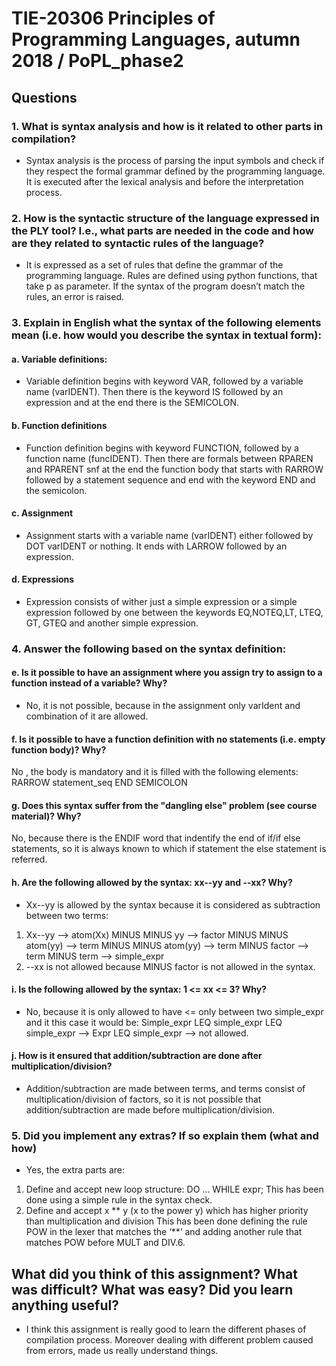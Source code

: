 # TIE-20306 Principles of Programming Languages, autumn 2018 / PoPL_phase2

## Questions

### 1. What is syntax analysis and how is it related to other parts in compilation?
  * Syntax analysis is the process of parsing the input symbols and check if they respect the formal grammar
defined by the programming language.
It is executed after the lexical analysis and before the interpretation process.

### 2. How is the syntactic structure of the language expressed in the PLY tool? I.e., what parts are needed in the code and how are they related to syntactic rules of the language?
  * It is expressed as a set of rules that define the grammar of the programming language. Rules are defined
using python functions, that take p as parameter. If the syntax of the program doesn’t match the rules,
an error is raised.
### 3. Explain in English what the syntax of the following elements mean (i.e. how would you describe the syntax in textual form):
#### a. Variable definitions:
  * Variable definition begins with keyword VAR, followed by a variable name (varIDENT).
Then there is the keyword IS followed by an expression and at the end there is the SEMICOLON.
#### b. Function definitions
  * Function definition begins with keyword FUNCTION, followed by a function name
(funcIDENT). Then there are formals between RPAREN and RPARENT snf at the end the
function body that starts with RARROW followed by a statement sequence and end with
the keyword END and the semicolon.
#### c. Assignment
  * Assignment starts with a variable name (varIDENT) either followed by DOT varIDENT or
nothing. It ends with LARROW followed by an expression.
#### d. Expressions
  * Expression consists of wither just a simple expression or a simple expression followed by
one between the keywords EQ,NOTEQ,LT, LTEQ, GT, GTEQ and another simple
expression.
### 4. Answer the following based on the syntax definition:
#### e. Is it possible to have an assignment where you assign try to assign to a function instead of a variable? Why?
  * No, it is not possible, because in the assignment only varIdent and combination of it are
allowed.
#### f. Is it possible to have a function definition with no statements (i.e. empty function body)? Why?
No , the body is mandatory and it is filled with the following elements: RARROW
statement_seq END SEMICOLON
#### g. Does this syntax suffer from the "dangling else" problem (see course material)? Why?
No, because there is the ENDIF word that indentify the end of if/if else statements, so it is
always known to which if statement the else statement is referred.
#### h. Are the following allowed by the syntax: xx--yy and --xx? Why?
  * Xx--yy is allowed by the syntax because it is considered as subtraction between two terms:
  1. Xx--yy --> atom(Xx) MINUS MINUS yy --> factor MINUS MINUS atom(yy) --> term MINUS
MINUS atom(yy) --> term MINUS factor --> term MINUS term --> simple_expr
  2. --xx is not allowed because MINUS factor is not allowed in the syntax.
#### i. Is the following allowed by the syntax: 1 <= xx <= 3? Why?
  * No, because it is only allowed to have <= only between two simple_expr and it this case it would be:
Simple_expr LEQ simple_expr LEQ simple_expr -->
Expr LEQ simple_expr --> not allowed.
#### j. How is it ensured that addition/subtraction are done after multiplication/division?
  * Addition/subtraction are made between terms, and terms consist of multiplication/division
of factors, so it is not possible that addition/subtraction are made before
multiplication/division.
### 5. Did you implement any extras? If so explain them (what and how)
  * Yes, the extra parts are:
  1. Define and accept new loop structure: DO ... WHILE expr;
This has been done using a simple rule in the syntax check.
  2. Define and accept x ** y (x to the power y) which has higher priority
than multiplication and division
This has been done defining the rule POW in the lexer that matches the
‘**’ and adding another rule that matches POW before MULT and DIV.6. 

## What did you think of this assignment? What was difficult? What was easy? Did you learn anything useful?
  * I think this assignment is really good to learn the different phases of compilation process. Moreover
dealing with different problem caused from errors, made us really understand things.
